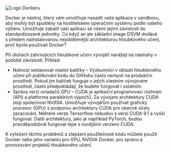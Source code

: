 ![Logo Dockeru](../media/3-image1.PNG)

Docker je nástroj, který vám umožňuje nasadit vaše aplikace v sandboxu, aby mohly být spuštěny na hostitelském operačním systému podle vašeho výběru. Umožňuje zabalit vaši aplikaci se všemi jejími závislosti do standardizované jednotky. Co když se ale základní image DSVM dodává s předem nainstalovanou nejoblíbenější architekturou hloubkového učení, proč byste používali Docker?

Při úlohách zahrnujících hloubkové učení vývojáři narážejí na nástrahy v podobě závislostí. Příklad: 

- Nutnost sestavovat vlastní balíčky – Výzkumníci v oblasti hloubkového učení při publikování kódu do GitHubu často nemyslí na produkční prostředí. Pokud jim balíček funguje v jejich vlastním vývojovém prostředí, často předpokládají, že budete fungovat i ostatním.
- Správa verzí ovladačů GPU – CUDA je aplikační programovací rozhraní (API) a platforma paralelních výpočtů. Za vývojem architektury CUDA stojí společnost NVIDIA. Umožňuje vývojářům používat grafický procesor (GPU) s podporou architektury CUDA pro obecné účely zpracování. Některé verze Tensorflow nebudou s verzí CUDA 9.1 a vyšší fungovat. Další architektury, jako je například PyTorch, budou pravděpodobně fungovat lépe s novějšími verzemi CUDA.

K vyřešení těchto problémů a zlepšení použitelnosti kódu můžete použít Docker nebo jeho variantu pro GPU, NVIDIA Docker, pro správu a provozování projektů hloubkového učení. 

<!--Quiz 
What is CUDA? 
What versioning issues do deep learning engineers deal with? -->